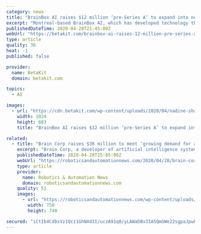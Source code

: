 ```yaml
---
category: news
title: "BrainBox AI raises $12 million ‘pre-Series A’ to expand into new markets"
excerpt: "Montreal-based BrainBox AI, which has developed technology that allows a building's heating, ventilation, and air conditioning (HVAC) system to operate autonomously, has raised what it is calling a $12 million CAD pre-Series A round."
publishedDateTime: 2020-04-28T21:45:00Z
webUrl: "https://betakit.com/brainbox-ai-raises-12-million-pre-series-a-to-expand-into-new-markets/"
type: article
quality: 36
heat: -1
published: false

provider:
  name: BetaKit
  domain: betakit.com

topics:
  - AI

images:
  - url: "https://cdn.betakit.com/wp-content/uploads/2020/04/nadine-shaabana-Vr5-MFYo9wU-unsplash-1024x683.jpg"
    width: 1024
    height: 683
    title: "BrainBox AI raises $12 million ‘pre-Series A’ to expand into new markets"

related:
  - title: "Brain Corp raises $36 million to meet ‘growing demand for autonomous robots’"
    excerpt: "Brain Corp, a developer of artificial intelligence systems for the robotics industry, has raised $36 million in Series D funding to “help meet the growing demand for autonomous mobile robots”. The"
    publishedDateTime: 2020-04-28T15:05:00Z
    webUrl: "https://roboticsandautomationnews.com/2020/04/28/brain-corp-raises-36-million-to-meet-growing-demand-for-autonomous-robots/32005/"
    type: article
    provider:
      name: Robotics & Automation News
      domain: roboticsandautomationnews.com
    quality: 51
    images:
      - url: "https://roboticsandautomationnews.com/wp-content/uploads/2019/07/brain-corp-transparent-copy.jpg"
        width: 750
        height: 740

secured: "iCtIb4CdbsVz1Qcz1GhNXd3I/uczA91q0/yLAWaDBx3IA5QmGWe22sgpaJpwkVuClEUzxtelhnklNJDC4fAJnGieQE9KT/0uhIP3cciePL0Ajq+6eh1SgUSNvJ12ChSHbrC4EJnJkmKJzCLlp1OgGvYFeAzDjSysvbTcUC80XySeBF78Z/S1evWW3Y7tFnwAacJmTP1WW2rcab0CG0I/BIGpqR8n5yeV6qoUyVxFp9tTcB+KsPBcViFwLDunZCN3+XyJatTKn9lfjM1nQxFCXbdSeNGR7BwP5q1wjIQXPkmX62W+GVeIk3+RTurpgfGb;k80UjYbXpz2ZN2r0h0rWHw=="
---
```


